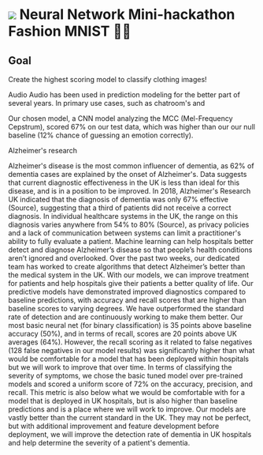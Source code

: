# ![](https://ga-dash.s3.amazonaws.com/production/assets/logo-9f88ae6c9c3871690e33280fcf557f33.png) Neural Network Mini-hackathon Fashion MNIST 👗👔

## Goal

Create the highest scoring model to classify clothing images!

Audio
Audio has been used in prediction modeling for the better part of several years. In primary use cases, such as chatroom's and 

Our chosen model, a CNN model analyzing the MCC (Mel-Frequency Cepstrum), scored 67% on our test data, which was higher than our our null baseline (12% chance of guessing an emotion correctly). 

Alzheimer's research

Alzheimer's disease is the most common influencer of dementia, as 62% of dementia cases are explained by the onset of Alzheimer's. Data suggests that current diagnostic effectiveness in the UK is less than ideal for this disease, and is in a position to be improved. In 2018, Alzheimer's Research UK indicated that the diagnosis of dementia was only 67% effective (Source), suggesting that a third of patients did not receive a correct diagnosis. In individual healthcare systems in the UK, the range on this diagnosis varies anywhere from 54% to 80% (Source), as privacy policies and a lack of communication between systems can limit a practitioner's ability to fully evaluate a patient. Machine learning can help hospitals better detect and diagnose Alzheimer’s disease so that people’s health conditions aren’t ignored and overlooked. Over the past two weeks, our dedicated team has worked to create algorithms that detect Alzheimer’s better than the medical system in the UK. With our models, we can improve treatment for patients and help hospitals give their patients a better quality of life. Our predictive models have demonstrated improved diagnostics compared to baseline predictions, with accuracy and recall scores that are higher than baseline scores to varying degrees. We have outperformed the standard rate of detection and are continuously working to make them better. Our most basic neural net (for binary classification) is 35 points above baseline accuracy (50%), and in terms of recall, scores are 20 points above UK averages (64%). However, the recall scoring as it related to false negatives (128 false negatives in our model results) was significantly higher than what would be comfortable for a model that has been deployed within hospitals but we will work to improve that over time. In terms of classifying the severity of symptoms, we chose the basic tuned model over pre-trained models and scored a uniform score of 72% on the accuracy, precision, and recall. This metric is also below what we would be comfortable with for a model that is deployed in UK hospitals, but is also higher than baseline predictions and is a place where we will work to improve. Our models are vastly better than the current standard in the UK. They may not be perfect, but with additional improvement and feature development before deployment, we will improve the detection rate of dementia in UK hospitals and help determine the severity of a patient's dementia.